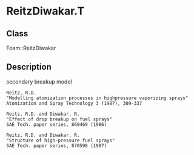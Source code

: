# ReitzDiwakar.T 
## Class
Foam::ReitzDiwakar

## Description
secondary breakup model

```
Reitz, R.D.
"Modelling atomization processes in highpressure vaporizing sprays"
Atomization and Spray Technology 3 (1987), 309-337
```

```
Reitz, R.D. and Diwakar, R.
"Effect of drop breakup on fuel sprays"
SAE Tech. paper series, 860469 (1986)
```

```
Reitz, R.D. and Diwakar, R.
"Structure of high-pressure fuel sprays"
SAE Tech. paper series, 870598 (1987)
```

